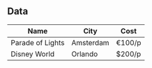 ## Data

| Name             | City      | Cost   |
| ---------------- | --------- | ------ |
| Parade of Lights | Amsterdam | €100/p |
| Disney World     | Orlando   | $200/p |
